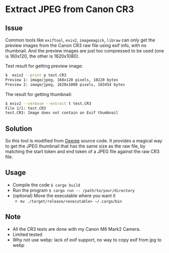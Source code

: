 # Extract JPEG from Canon CR3 


## Issue

Common tools like `exiftool`, `exiv2`, `imagemagick`, `libraw` can only get the preview images from the Canon CR3 raw file using exif info, with no thumbnail. And the preview images are just too compressed to be used (one is 160x120, the other is 1620x1080).


Test result for getting preview image:

```bash
$  exiv2 --print p test.CR3
Preview 1: image/jpeg, 160x120 pixels, 10220 bytes
Preview 2: image/jpeg, 1620x1080 pixels, 183454 bytes
```

The result for getting thumbnail:

```bash
$ exiv2 --verbose --extract t test.CR3
File 1/1: test.CR3
test.CR3: Image does not contain an Exif thumbnail
```


## Solution

So this tool is modified from [Geeqie](https://github.com/BestImageViewer/geeqie/) source code. It provides a magical way to get the JPEG thumbnail that has the same size as the raw file, by matching the start token and end token of a JPEG file against the raw CR3 file. 


## Usage

- Compile the code `$ cargo build `
- Run the program `$ cargo run -- /path/to/your/directory`
- (optional) Move the executable where you want it
  - `mv ./target/release/<executable> ~/.cargo/bin`



## Note

- All the CR3 tests are done with my Canon M6 Mark2 Camera. 
- Limited tested
- Why not use webp: lack of exif support, no way to copy exif from jpg to webp 
